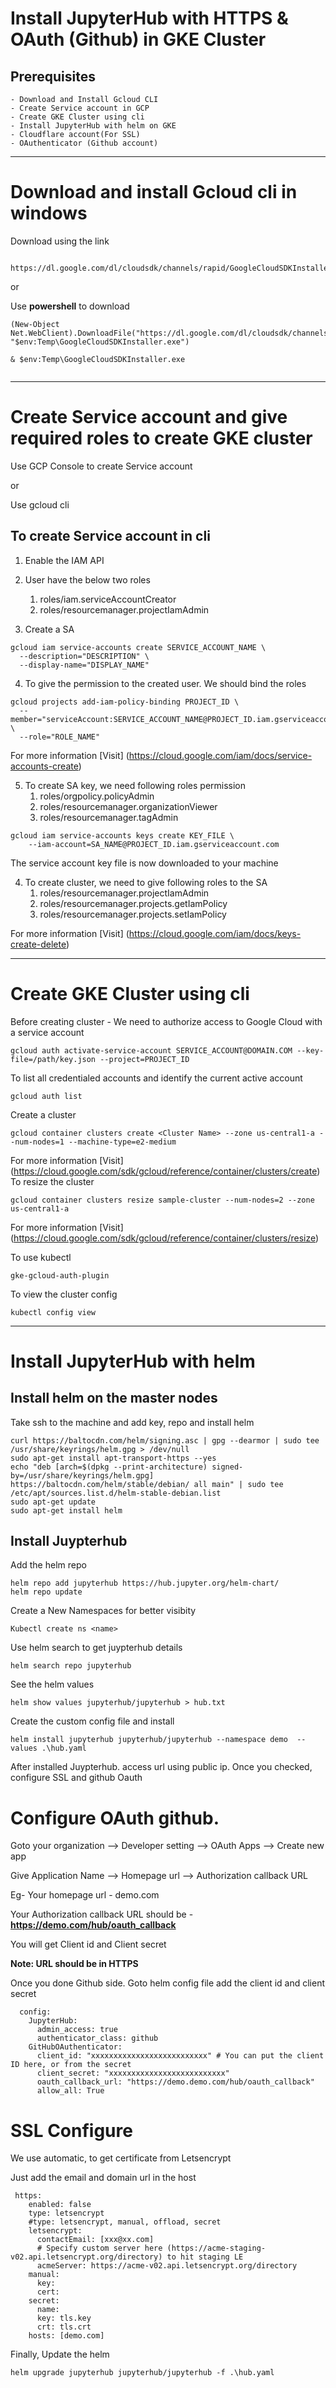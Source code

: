 # Install JupyterHub with HTTPS & OAuth (Github) in GKE Cluster


## Prerequisites 
    - Download and Install Gcloud CLI
    - Create Service account in GCP
    - Create GKE Cluster using cli
    - Install JupyterHub with helm on GKE 
    - Cloudflare account(For SSL)
    - OAuthenticator (Github account)
---
 # Download and install Gcloud cli in windows

 Download using the link
```
 https://dl.google.com/dl/cloudsdk/channels/rapid/GoogleCloudSDKInstaller.exe
```
or

Use **powershell** to download 
```
(New-Object Net.WebClient).DownloadFile("https://dl.google.com/dl/cloudsdk/channels/rapid/GoogleCloudSDKInstaller.exe", "$env:Temp\GoogleCloudSDKInstaller.exe")

& $env:Temp\GoogleCloudSDKInstaller.exe
    
```
---
 # Create Service account and give required roles to create GKE cluster
 
Use GCP Console to create Service account

or

Use gcloud cli

## To create Service account in cli
1. Enable the IAM API
2. User have the below two roles

    1. roles/iam.serviceAccountCreator
    2. roles/resourcemanager.projectIamAdmin


3. Create a SA 
```
gcloud iam service-accounts create SERVICE_ACCOUNT_NAME \
  --description="DESCRIPTION" \
  --display-name="DISPLAY_NAME"
```

4. To give the permission to the created user. We should bind the roles
```
gcloud projects add-iam-policy-binding PROJECT_ID \
  --member="serviceAccount:SERVICE_ACCOUNT_NAME@PROJECT_ID.iam.gserviceaccount.com" \
  --role="ROLE_NAME"
```

For more information [Visit] (https://cloud.google.com/iam/docs/service-accounts-create)

5. To create SA key, we need following roles permission
   1. roles/orgpolicy.policyAdmin
   2. roles/resourcemanager.organizationViewer
   3. roles/resourcemanager.tagAdmin 

```
gcloud iam service-accounts keys create KEY_FILE \
    --iam-account=SA_NAME@PROJECT_ID.iam.gserviceaccount.com
```
The service account key file is now downloaded to your machine

4. To create cluster, we need to give following roles to the SA
    1. roles/resourcemanager.projectIamAdmin
    2. roles/resourcemanager.projects.getIamPolicy
    3. roles/resourcemanager.projects.setIamPolicy

For more information [Visit] (https://cloud.google.com/iam/docs/keys-create-delete)

---
# Create GKE Cluster using cli

Before creating cluster - We need to authorize access to Google Cloud with a service account

```
gcloud auth activate-service-account SERVICE_ACCOUNT@DOMAIN.COM --key-file=/path/key.json --project=PROJECT_ID
```
To list all credentialed accounts and identify the current active account
```
gcloud auth list
```
Create a cluster 
```
gcloud container clusters create <Cluster Name> --zone us-central1-a --num-nodes=1 --machine-type=e2-medium
```

For more information [Visit] (https://cloud.google.com/sdk/gcloud/reference/container/clusters/create)
To resize the cluster 
```
gcloud container clusters resize sample-cluster --num-nodes=2 --zone us-central1-a
```
For more information [Visit] (https://cloud.google.com/sdk/gcloud/reference/container/clusters/resize)

To use kubectl 
```
gke-gcloud-auth-plugin 
```
To view the cluster config
```
kubectl config view
```
---
# Install JupyterHub with helm

## Install helm on the master nodes
Take ssh to the machine and add key, repo and install helm
```
curl https://baltocdn.com/helm/signing.asc | gpg --dearmor | sudo tee /usr/share/keyrings/helm.gpg > /dev/null
sudo apt-get install apt-transport-https --yes
echo "deb [arch=$(dpkg --print-architecture) signed-by=/usr/share/keyrings/helm.gpg] https://baltocdn.com/helm/stable/debian/ all main" | sudo tee /etc/apt/sources.list.d/helm-stable-debian.list
sudo apt-get update
sudo apt-get install helm
```

## Install Juypterhub
Add the helm repo 
```
helm repo add jupyterhub https://hub.jupyter.org/helm-chart/
helm repo update
```
Create a New Namespaces for better visibity
````
Kubectl create ns <name>
``````

Use helm search to get juypterhub details
```
helm search repo jupyterhub
```
See the helm values
```
helm show values jupyterhub/jupyterhub > hub.txt
```
Create the custom config file and install 
```
helm install jupyterhub jupyterhub/jupyterhub --namespace demo  --values .\hub.yaml
``` 
After installed Juypterhub. access url using public ip. Once you checked, configure SSL and github Oauth

# Configure OAuth github.
Goto your organization --> Developer setting --> OAuth Apps --> Create new app 

Give Application Name --> Homepage url --> Authorization callback URL

Eg- Your homepage url - demo.com 

Your Authorization callback URL should be - **https://demo.com/hub/oauth_callback**

You will get Client id and Client secret

**Note: URL should be in HTTPS**

Once you done Github side. Goto helm config file add the client id and client secret 

```
  config:
    JupyterHub:
      admin_access: true
      authenticator_class: github
    GitHubOAuthenticator:
      client_id: "xxxxxxxxxxxxxxxxxxxxxxxxxx" # You can put the client ID here, or from the secret
      client_secret: "xxxxxxxxxxxxxxxxxxxxxxxxxx"
      oauth_callback_url: "https://demo.demo.com/hub/oauth_callback"
      allow_all: True
```

# SSL Configure 
We use automatic, to get certificate from Letsencrypt

Just add the email and domain url in the host
```
 https:
    enabled: false
    type: letsencrypt
    #type: letsencrypt, manual, offload, secret
    letsencrypt:
      contactEmail: [xxx@xx.com]
      # Specify custom server here (https://acme-staging-v02.api.letsencrypt.org/directory) to hit staging LE
      acmeServer: https://acme-v02.api.letsencrypt.org/directory
    manual:
      key:
      cert:
    secret:
      name:
      key: tls.key
      crt: tls.crt
    hosts: [demo.com]

```
Finally, Update the helm 
```
helm upgrade jupyterhub jupyterhub/jupyterhub -f .\hub.yaml
```